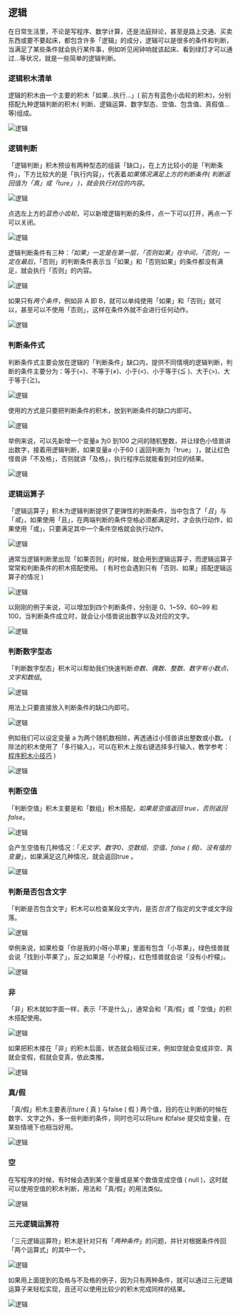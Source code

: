 ## 逻辑

在日常生活里，不论是写程序、数学计算，还是法庭辩论，甚至是路上交通、买卖东西或要不要起床，都包含许多「逻辑」的成分，逻辑可以是很多的条件和判断，当满足了某些条件就会执行某件事，例如听见闹钟响就该起床、看到绿灯才可以通过...等状况，就是一些简单的逻辑判断。

### 逻辑积木清单

逻辑的积木由一个主要的积木「如果...执行...」( 前方有蓝色小齿轮的积木)，分别搭配九种逻辑判断的积木( 判断、逻辑运算、数字型态、空值、包含值、真假值...等)组成。

![逻辑](logic/upload_d74453b817d8cbc8f67420a7333056cb.png)

### 逻辑判断

「逻辑判断」积木预设有两种型态的组装「缺口」，在上方比较小的是「判断条件」，下方比较大的是「执行内容」，代表着*如果情况满足上方的判断条件( 判断返回值为「真」或「ture」 )，就会执行对应的内容*。

![逻辑](logic/upload_16cadd8a887cd7d7c8571d29cb6dc5be.png)

点选左上方的*蓝色小齿轮*，可以新增逻辑判断的条件，点一下可以打开，再点一下可以关闭。

![逻辑](logic/upload_c1d95e67bf824e8681c654f61745add0.gif)

逻辑判断条件有三种：*「如果」一定是在第一层，「否则如果」在中间，「否则」一定在最后*，「否则」的判断条件表示当「如果」和「否则如果」的条件都没有满足，就会执行「否则」的内容。

![逻辑](logic/upload_5945cdf322fcb3bf5cabddaec5e06cc4.png)

如果只有*两个条件*，例如非 A 即 B，就可以单纯使用「如果」和「否则」就可以，甚至可以不使用「否则」，这样在条件外就不会进行任何动作。

![逻辑](logic/upload_fbf73927c61a23deda1b01145a3de5a1.png)

### 判断条件式

判断条件式主要会放在逻辑的「判断条件」缺口内，提供不同情境的逻辑判断，判断的条件主要分为：等于(=)、不等于(≠)、小于(<)、小于等于(≦ )、大于(>)、大于等于(≧)。

![逻辑](logic/upload_cb9448f68887c711b063359ef36932b8.png)

使用的方式是只要把判断条件的积木，放到判断条件的缺口内即可。

![逻辑](logic/upload_186028a15795813539076734ad9ff8f0.png)

举例来说，可以先新增一个变量a 为0 到100 之间的随机整数，并让绿色小怪兽讲出数字，接着用逻辑判断，如果变量a 小于60 ( 返回判断为「true」 )，就让红色怪兽讲「不及格」，否则就讲「及格」，执行程序后就能看到对应的结果。

![逻辑](logic/upload_eeaa27d92157eade277a5dcf36857317.png)

### 逻辑运算子

「逻辑运算子」积木为逻辑判断提供了更弹性的判断条件，当中包含了「*且*」与「*或*」，如果使用「且」，在两端判断的条件空格必须都满足时，才会执行动作，如果使用「或」，只要满足其中一个条件空格就会执行动作。

![逻辑](logic/upload_8f782a8a26b0d48c224cea14db2e418c.png)

通常当逻辑判断里出现「如果否则」的时候，就会用到逻辑运算子，而逻辑运算子常常和判断条件的积木搭配使用。 ( 有时也会遇到只有「否则、如果」搭配逻辑运算子的情况 )

![逻辑](logic/upload_42f9c58678c6331a73c6000333291869.png)

以刚刚的例子来说，可以增加到四个判断条件，分别是 0、1~59、60~99 和 100，当判断条件成立时，就会让小怪兽说出数字以及对应的文字。

![逻辑](logic/upload_e11ae559f854d5034ee6a9400629a365.jpg)

### 判断数字型态

「判断数字型态」积木可以帮助我们快速判断*奇数、偶数、整数、数字有小数点、文字和数组*。

![逻辑](logic/upload_d6587c54a4a8a374d8c3526cce3d3080.png)

用法上只要直接放入判断条件的缺口内即可。

![逻辑](logic/upload_b154c49ccea77e77c9a8018d8a4e6c3c.png)

例如我们可以设定变量 a 为两个随机数相除，再透通过小怪兽讲出整数或小数。 ( 除法的积木使用了「多行输入」，可以在积木上按右键选择多行输入，教学参考：[程序积木小技巧](../info/interface.md#tips) )

![逻辑](logic/upload_32bdf404013aa3ff57dbfd13ec0cba63.jpg)

### 判断空值

「判断空值」积木主要是和「数组」积木搭配，*如果是空值返回 true，否则返回 false*。

![逻辑](logic/upload_940a527a986f027d4312a3e3f9f908e6.png)

会产生空值有几种情况：「*无文字、数字0、空数组、空值、false ( 假)、没有值的变量*」，如果满足这几种情况，就会返回true 。

![逻辑](logic/upload_d3859a77c9c8d2f118e63f93daad933b.png)

### 判断是否包含文字

「判断是否包含文字」积木可以检查某段文字内，是否*包含*了指定的文字或文字段落。

![逻辑](logic/upload_e19fc6c7bb1646e1c55ae7742d71f5ea.png)

举例来说，如果检查「你是我的小呀小苹果」里面有包含「小苹果」，绿色怪兽就会说「找到小苹果了」，反之如果是「小柠檬」，红色怪兽就会说「没有小柠檬」。

![逻辑](logic/upload_db8ca02956d5db204ba27bc507384141.jpg)

### 非

「非」积木就如字面一样，表示「不是什么」，通常会和「真/假」或「空值」的积木搭配使用。

![逻辑](logic/upload_8e537cdd9a0fbe90e1305185cedc64c5.png)

如果把积木接在「非」的积木后面，状态就会相反过来，例如空就会变成非空、真就会变假，假就会变真，依此类推。

![逻辑](logic/upload_4594830254e82507a032e5679cac1ddc.jpg)

### 真/假

「真/假」积木主要表示ture ( 真 ) 与false ( 假 ) 两个值，目的在让判断的时候在数字、文字之外，多一些判断的条件，同时也可以将ture 和false 提交给变量，在某些情境下也相当好用。

![逻辑](logic/upload_48176ba391825c26aaef72b3595b60be.png)

### 空

在写程序的时候，有时候会遇到某个变量或是某个数值变成空值 ( null )，这时就可以使用空值的积木判断，用法和「真/假」的用法类似。

![逻辑](logic/upload_810b05b8276ef7170332561e0d1e94b8.png)

### 三元逻辑运算符

「三元逻辑运算符」积木是针对只有「*两种条件*」的问题，并针对根据条件传回「两个运算式」的其中一个。

![逻辑](logic/upload_f62416838b47bcaf4ef9a3085dad9247.png)

如果用上面提到的及格与不及格的例子，因为只有两种条件，就可以通过三元逻辑运算子来轻松实现，且还可以使用比较少的积木完成同样的结果。

![逻辑](logic/upload_e71e8699fedf0988d8a4d0b7a122f5d1.jpg)
